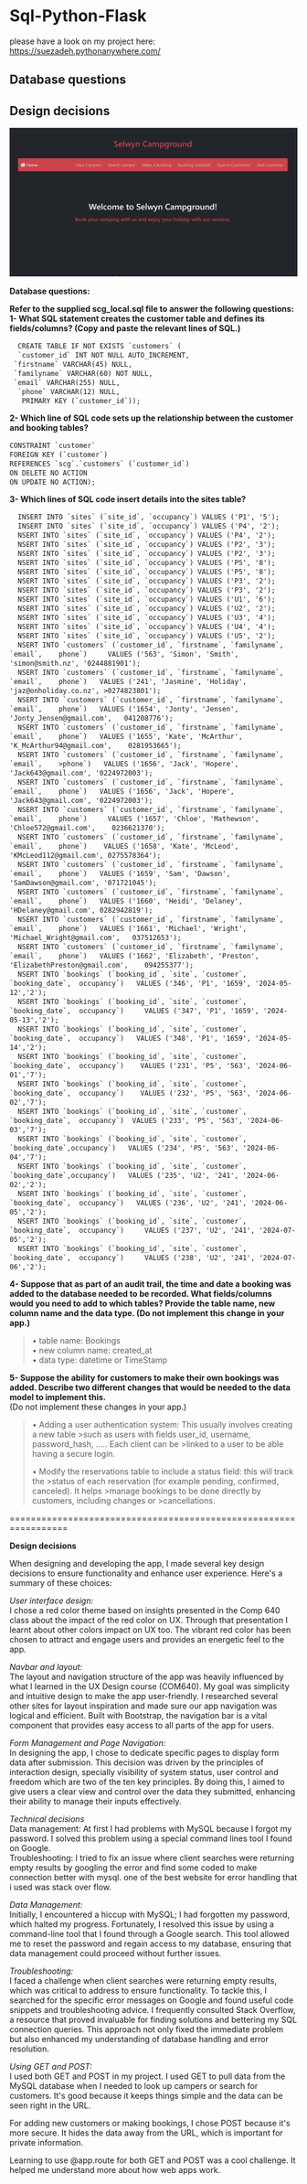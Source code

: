 # Sql-Python-Flask
please have a look on my project here: https://suezadeh.pythonanywhere.com/  


## Database questions
## Design decisions

 ![SelwynCampground](Docs/SelwynCampground.png)


**Database questions:**   

**Refer to the supplied scg_local.sql file to answer the following questions:** 
**1- What SQL statement creates the customer table and defines its fields/columns?
   (Copy and paste the relevant lines of SQL.)**      

      CREATE TABLE IF NOT EXISTS `customers` (  
      `customer_id` INT NOT NULL AUTO_INCREMENT,  
     `firstname` VARCHAR(45) NULL,  
     `familyname` VARCHAR(60) NOT NULL,  
     `email` VARCHAR(255) NULL,  
      `phone` VARCHAR(12) NULL,  
       PRIMARY KEY (`customer_id`));      
  
  
**2- Which line of SQL code sets up the relationship between the customer and booking tables?**     
    
    CONSTRAINT `customer`  
    FOREIGN KEY (`customer`)  
    REFERENCES `scg`.`customers` (`customer_id`)  
    ON DELETE NO ACTION  
    ON UPDATE NO ACTION);  
  
  **3- Which lines of SQL code insert details into the sites table?**    

      INSERT INTO `sites` (`site_id`, `occupancy`) VALUES ('P1', '5');    
      INSERT INTO `sites` (`site_id`, `occupancy`) VALUES ('P4', '2');    
      NSERT INTO `sites` (`site_id`, `occupancy`) VALUES ('P4', '2');    
      NSERT INTO `sites` (`site_id`, `occupancy`) VALUES ('P2', '3');  
      NSERT INTO `sites` (`site_id`, `occupancy`) VALUES ('P2', '3');  
      NSERT INTO `sites` (`site_id`, `occupancy`) VALUES ('P5', '8');  
      NSERT INTO `sites` (`site_id`, `occupancy`) VALUES ('P5', '8');  
      NSERT INTO `sites` (`site_id`, `occupancy`) VALUES ('P3', '2');  
      NSERT INTO `sites` (`site_id`, `occupancy`) VALUES ('P3', '2');  
      NSERT INTO `sites` (`site_id`, `occupancy`) VALUES ('U1', '6');  
      NSERT INTO `sites` (`site_id`, `occupancy`) VALUES ('U2', '2');  
      NSERT INTO `sites` (`site_id`, `occupancy`) VALUES ('U3', '4');  
      NSERT INTO `sites` (`site_id`, `occupancy`) VALUES ('U4', '4');  
      NSERT INTO `sites` (`site_id`, `occupancy`) VALUES ('U5', '2');  
      NSERT INTO `customers` (`customer_id`, `firstname`, `familyname`, `email`,    phone`)     VALUES ('563', 'Simon', 'Smith', 'simon@smith.nz', '0244881901');  
      NSERT INTO `customers` (`customer_id`, `firstname`, `familyname`, `email`,    phone`)   VALUES ('241', 'Jasmine', 'Holiday', 'jaz@onholiday.co.nz', >0274823801');
      NSERT INTO `customers` (`customer_id`, `firstname`, `familyname`, `email`,    phone`)   VALUES ('1654', 'Jonty', 'Jensen', 'Jonty_Jensen@gmail.com',   041208776');  
      NSERT INTO `customers` (`customer_id`, `firstname`, `familyname`, `email`,    phone`)   VALUES ('1655', 'Kate', 'McArthur', 'K_McArthur94@gmail.com',    0281953665');  
      NSERT INTO `customers` (`customer_id`, `firstname`, `familyname`, `email`,    >phone`)   VALUES ('1656', 'Jack', 'Hopere', 'Jack643@gmail.com', '0224972003');  
      NSERT INTO `customers` (`customer_id`, `firstname`, `familyname`, `email`,    phone`)   VALUES ('1656', 'Jack', 'Hopere', 'Jack643@gmail.com', '0224972003');  
      NSERT INTO `customers` (`customer_id`, `firstname`, `familyname`, `email`,    phone`)     VALUES ('1657', 'Chloe', 'Mathewson', 'Chloe572@gmail.com',    0236621370');    
      NSERT INTO `customers` (`customer_id`, `firstname`, `familyname`, `email`,    phone`)    VALUES ('1658', 'Kate', 'McLeod', 'KMcLeod112@gmail.com', 0275578364');  
      NSERT INTO `customers` (`customer_id`, `firstname`, `familyname`, `email`,    phone`)   VALUES ('1659', 'Sam', 'Dawson', 'SamDawson@gmail.com', '071721045');  
      NSERT INTO `customers` (`customer_id`, `firstname`, `familyname`, `email`,    phone`)   VALUES ('1660', 'Heidi', 'Delaney', 'HDelaney@gmail.com', 0282942819');  
      NSERT INTO `customers` (`customer_id`, `firstname`, `familyname`, `email`,    phone`)   VALUES ('1661', 'Michael', 'Wright', 'Michael_Wright@gmail.com',   037512653');  
      NSERT INTO `customers` (`customer_id`, `firstname`, `familyname`, `email`,    phone`)   VALUES ('1662', 'Elizabeth', 'Preston', 'ElizabethPreston@gmail.com',    094255377');  
      NSERT INTO `bookings` (`booking_id`, `site`, `customer`, `booking_date`,  occupancy`)   VALUES ('346', 'P1', '1659', '2024-05-12','2');   
      NSERT INTO `bookings` (`booking_id`, `site`, `customer`, `booking_date`,  occupancy`)     VALUES ('347', 'P1', '1659', '2024-05-13','2');  
      NSERT INTO `bookings` (`booking_id`, `site`, `customer`, `booking_date`,  occupancy`)   VALUES ('348', 'P1', '1659', '2024-05-14','2');   
      NSERT INTO `bookings` (`booking_id`, `site`, `customer`, `booking_date`,  occupancy`)    VALUES ('231', 'P5', '563', '2024-06-01','7');   
      NSERT INTO `bookings` (`booking_id`, `site`, `customer`, `booking_date`,  occupancy`)    VALUES ('232', 'P5', '563', '2024-06-02','7');  
      NSERT INTO `bookings` (`booking_id`, `site`, `customer`, `booking_date`,  occupancy`)  VALUES ('233', 'P5', '563', '2024-06-03','7');  
      NSERT INTO `bookings` (`booking_id`, `site`, `customer`, `booking_date`,occupancy`)   VALUES ('234', 'P5', '563', '2024-06-04','7');  
      NSERT INTO `bookings` (`booking_id`, `site`, `customer`, `booking_date`,occupancy`)   VALUES ('235', 'U2', '241', '2024-06-02','2');    
      NSERT INTO `bookings` (`booking_id`, `site`, `customer`, `booking_date`,  occupancy`)   VALUES ('236', 'U2', '241', '2024-06-05','2');  
      NSERT INTO `bookings` (`booking_id`, `site`, `customer`, `booking_date`,  occupancy`)     VALUES ('237', 'U2', '241', '2024-07-05','2');  
      NSERT INTO `bookings` (`booking_id`, `site`, `customer`, `booking_date`,  occupancy`)     VALUES ('238', 'U2', '241', '2024-07-06','2'); 

**4- Suppose that as part of an audit trail, the time and date a booking was added to the database needed to be recorded. What fields/columns would you need to add to which tables? Provide the table name, new column name and the data type. (Do not implement this change in your app.)**   

> •	table name: Bookings    
> •	new column name: created_at    
> •	data type: datetime or TimeStamp         
	
**5- Suppose the ability for customers to make their own bookings was added. Describe two different changes that would be needed to the data model to implement this.**  
   (Do not implement these changes in your app.)         

> • Adding a user authentication system: This usually involves creating a new table >such as users with fields user_id, username, password_hash, ..... Each client can be >linked to a user to be able having a secure login.  
>
> • Modify the reservations table to include a status field: this will track the >status of each reservation (for example pending, confirmed, canceled). It helps >manage bookings to be done directly by customers, including changes or >cancellations.        
	
=================================================================

**Design decisions**

When designing and developing the app, I made several key design decisions to ensure functionality and enhance user experience. Here's a summary of these choices:    

*User interface design:*    
I chose a red color theme based on insights presented in the Comp 640 class about the impact of the red color on UX. Through that presentation I learnt about other colors impact on UX too. The vibrant red color has been chosen to attract and engage users and provides an energetic feel to the app.    

*Navbar and layout:*      
The layout and navigation structure of the app was heavily influenced by what I learned in the UX Design course (COM640). My goal was simplicity and intuitive design to make the app user-friendly. I researched several other sites for layout inspiration and made sure our app navigation was logical and efficient. Built with Bootstrap, the navigation bar is a vital component that provides easy access to all parts of the app for users.    

*Form Management and Page Navigation:*  
In designing the app, I chose to dedicate specific pages to display form data after submission. This decision was driven by the principles of interaction design, specially visibility of system status, user control and freedom which are two of the ten key principles. By doing this, I aimed to give users a clear view and control over the data they submitted, enhancing their ability to manage their inputs effectively.   

*Technical decisions*    
Data management: At first I had problems with MySQL because I forgot my password. I solved this problem using a special command lines tool I found on Google.      
Troubleshooting: I tried to fix an issue where client searches were returning empty results by googling the error and find some coded to make connection better with mysql. one of the best website for error handling that i used was stack over flow.       

*Data Management:*  
Initially, I encountered a hiccup with MySQL; I had forgotten my password, which halted my progress. Fortunately, I resolved this issue by using a command-line tool that I found through a Google search. This tool allowed me to reset the password and regain access to my database, ensuring that data management could proceed without further issues.    

*Troubleshooting:*  
I faced a challenge when client searches were returning empty results, which was critical to address to ensure functionality. To tackle this, I searched for the specific error messages on Google and found useful code snippets and troubleshooting advice. I frequently consulted Stack Overflow, a resource that proved invaluable for finding solutions and bettering my SQL connection queries. This approach not only fixed the immediate problem but also enhanced my understanding of database handling and error resolution.     

*Using GET and POST:*  
I used both GET and POST in my project. I used GET to pull data from the MySQL database when I needed to look up campers or search for customers. It's good because it keeps things simple and the data can be seen right in the URL.    

For adding new customers or making bookings, I chose POST because it's more secure. It hides the data away from the URL, which is important for private information.    

Learning to use @app.route for both GET and POST was a cool challenge. It helped me understand more about how web apps work.  

